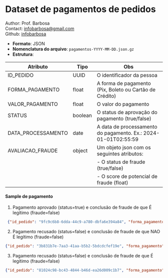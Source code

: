 # Dataset de pagamentos de pedidos
Author: Prof. Barbosa  
Contact: infobarbosa@gmail.com  
Github: [infobarbosa](https://github.com/infobarbosa)

- **Formato**: JSON
- **Nomenclatura do arquivo**: `pagamentos-YYYY-MM-DD.json.gz`
- **Estrutura**:

 | Atributo           | Tipo      | Obs                                                            | 
 | ---                | ---       | ---                                                            |
 | ID_PEDIDO          | UUID      | O identificador da pessoa                                      | 
 | FORMA_PAGAMENTO    | float     | A forma de pagamento (Pix, Boleto ou Cartão de Crédito)        | 
 | VALOR_PAGAMENTO    | float     | O valor do pagamento                                           | 
 | STATUS             | boolean   | O status de aprovação do pagamento (true/false)                | 
 | DATA_PROCESSAMENTO | date      | A data de processamento do pagamento. Ex.: 2024-01-01T02:55:59 | 
 | AVALIACAO_FRAUDE   | object    | Um objeto json com os seguintes atributos:                     |
 |                    |           | - O status de fraude (true/false)                              | 
 |                    |           | - O score de potencial de fraude (float)                       | 


#### Sample de pagamento
1. Pagamento aprovado (status=true) e conclusão de fraude de que É legítimo (fraude=false)
```json
 {"id_pedido": "9fc9c6b8-6dda-44c9-a780-dbfa6e394a84", "forma_pagamento": "CARTAO_CREDITO", "valor_pagamento": 1800, "status": true, "avaliacao_fraude": {"fraude": false, "score": 0.10}}
```
2. Pagamento recusado (status=false) e conclusão de fraude de que NAO É legítimo (fraude=false)
```json
{"id_pedido": "3b831b7e-7aa3-41aa-b5b2-5bdcdcfef19e", "forma_pagamento": "PIX", "valor_pagamento": 1500, "status": false, "avaliacao_fraude": {"fraude": true, "score": 0.99}}
```
3. Pagamento recusado (status=false) e conclusão de fraude de que É legítimo (fraude=false)
```json
{"id_pedido": "81024c98-bc43-4844-b46d-ea26d009c1b7", "forma_pagamento": "BOLETO", "valor_pagamento": 1500, "status": false, "avaliacao_fraude": {"fraude": false, "score": 0.20}}
```